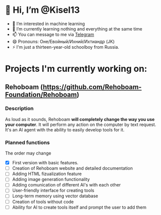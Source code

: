 # 👋 Hi, I’m @Kisel13

 - 👀 I’m interested in machine learning
 - 🌱 I’m currently learning nothing and everything at the same time
 - 📫 You can message to me via [Telegram](https://t.me/Kisel130)
 - 😄 Pronouns: Оне/Евойный/Ихний/Ихтиандр (JK)
 - ⚡ I'm just a thirteen-year-old schoolboy from Russia.

# Projects I'm currently working on:
## Rehoboam (https://github.com/Rehoboam-Foundation/Rehoboam)
### Description
As loud as it sounds, Rehoboam **will completely change the way you use your computer**. It will perform any action on the computer by text request. It's an AI agent with the ability to easily develop tools for it.

### Planned functions
The order may change
- [x] First version with basic features.  
- [ ] Creation of Rehoboam website and detailed documentation  
- [ ] Adding HTML fizualization feature  
- [ ] Adding image generation functionality  
- [ ] Adding comunication of different AI's with each other  
- [ ] User-friendly interface for creating tools  
- [ ] Long-term memory using vector database  
- [ ] Creation of tools without code  
- [ ] Ability for AI to create tools itself and prompt the user to add them
